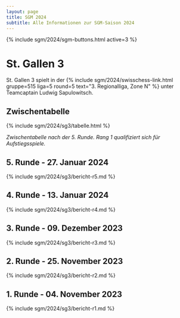 ```yaml
---
layout: page
title: SGM 2024
subtitle: Alle Informationen zur SGM-Saison 2024
---
```


{% include sgm/2024/sgm-buttons.html active=3 %}

# St. Gallen 3

St. Gallen 3 spielt in der
{% include sgm/2024/swisschess-link.html gruppe=515 liga=5 round=5 text="3. Regionalliga, Zone N" %}
unter Teamcaptain Ludwig Sapulowitsch.

## Zwischentabelle

{% include sgm/2024/sg3/tabelle.html %}

_Zwischentabelle nach der 5. Runde. Rang 1 qualifiziert sich für Aufstiegsspiele._

## 5. Runde - 27. Januar 2024

{% include sgm/2024/sg3/bericht-r5.md %}

## 4. Runde - 13. Januar 2024

{% include sgm/2024/sg3/bericht-r4.md %}

## 3. Runde - 09. Dezember 2023

{% include sgm/2024/sg3/bericht-r3.md %}

## 2. Runde - 25. November 2023

{% include sgm/2024/sg3/bericht-r2.md %}

## 1. Runde - 04. November 2023

{% include sgm/2024/sg3/bericht-r1.md %}

<style>
table th, table td:nth-of-type(4) {
    white-space: nowrap;
}
</style>
